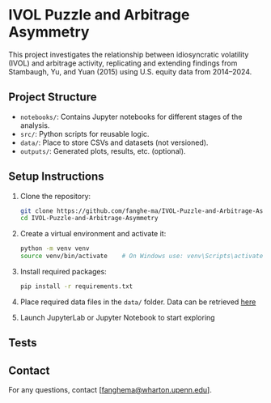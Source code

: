 # IVOL Puzzle and Arbitrage Asymmetry

This project investigates the relationship between idiosyncratic volatility (IVOL) and arbitrage activity, replicating and extending findings from Stambaugh, Yu, and Yuan (2015) using U.S. equity data from 2014–2024.

## Project Structure

- `notebooks/`: Contains Jupyter notebooks for different stages of the analysis.
- `src/`: Python scripts for reusable logic.
- `data/`: Place to store CSVs and datasets (not versioned).
- `outputs/`: Generated plots, results, etc. (optional).

## Setup Instructions

1. Clone the repository:
    ```bash
    git clone https://github.com/fanghe-ma/IVOL-Puzzle-and-Arbitrage-Asymmetry.git
    cd IVOL-Puzzle-and-Arbitrage-Asymmetry
    ```

2. Create a virtual environment and activate it:
    ```bash
    python -m venv venv
    source venv/bin/activate    # On Windows use: venv\Scripts\activate
    ```

3. Install required packages:
    ```bash
    pip install -r requirements.txt
    ```

4. Place required data files in the `data/` folder. Data can be retrieved [here](https://penno365-my.sharepoint.com/:f:/g/personal/fanghema_upenn_edu/Emak65gizSFOtBffZSvJ4FoBmywxb2l0KyrzesDVf-XNcg?e=VdDnAN)

5. Launch JupyterLab or Jupyter Notebook to start exploring

## Tests

## Contact

For any questions, contact [fanghema@wharton.upenn.edu].